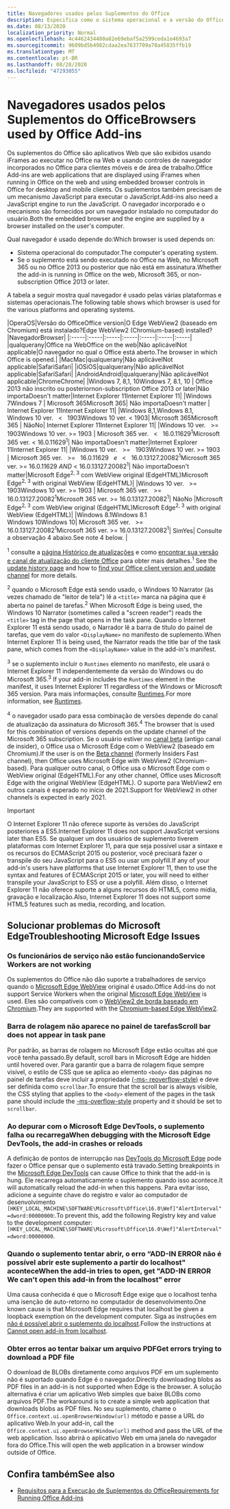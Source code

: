 ```yaml
---
title: Navegadores usados pelos Suplementos do Office
description: Especifica como o sistema operacional e a versão do Office determinam o navegador que é usado pelos suplementos do Office.
ms.date: 08/13/2020
localization_priority: Normal
ms.openlocfilehash: 4c4462434480a82e69ebaf5a2599ceda1e4693a7
ms.sourcegitcommit: 9609bd5b4982cdaa2ea7637709a78a45835ffb19
ms.translationtype: MT
ms.contentlocale: pt-BR
ms.lasthandoff: 08/28/2020
ms.locfileid: "47293055"
---
```

# <a name="browsers-used-by-office-add-ins"></a><span data-ttu-id="2d3bd-103">Navegadores usados pelos Suplementos do Office</span><span class="sxs-lookup"><span data-stu-id="2d3bd-103">Browsers used by Office Add-ins</span></span>

<span data-ttu-id="2d3bd-104">Os suplementos do Office são aplicativos Web que são exibidos usando iFrames ao executar no Office na Web e usando controles de navegador incorporados no Office para clientes móveis e de área de trabalho.</span><span class="sxs-lookup"><span data-stu-id="2d3bd-104">Office Add-ins are web applications that are displayed using iFrames when running in Office on the web and using embedded browser controls in Office for desktop and mobile clients.</span></span> <span data-ttu-id="2d3bd-105">Os suplementos também precisam de um mecanismo JavaScript para executar o JavaScript.</span><span class="sxs-lookup"><span data-stu-id="2d3bd-105">Add-ins also need a JavaScript engine to run the JavaScript.</span></span> <span data-ttu-id="2d3bd-106">O navegador incorporado e o mecanismo são fornecidos por um navegador instalado no computador do usuário.</span><span class="sxs-lookup"><span data-stu-id="2d3bd-106">Both the embedded browser and the engine are supplied by a browser installed on the user's computer.</span></span>

<span data-ttu-id="2d3bd-107">Qual navegador é usado depende do:</span><span class="sxs-lookup"><span data-stu-id="2d3bd-107">Which browser is used depends on:</span></span>

- <span data-ttu-id="2d3bd-108">Sistema operacional do computador.</span><span class="sxs-lookup"><span data-stu-id="2d3bd-108">The computer's operating system.</span></span>
- <span data-ttu-id="2d3bd-109">Se o suplemento está sendo executado no Office na Web, no Microsoft 365 ou no Office 2013 ou posterior que não está em assinatura.</span><span class="sxs-lookup"><span data-stu-id="2d3bd-109">Whether the add-in is running in Office on the web, Microsoft 365, or non-subscription Office 2013 or later.</span></span>

<span data-ttu-id="2d3bd-110">A tabela a seguir mostra qual navegador é usado pelas várias plataformas e sistemas operacionais.</span><span class="sxs-lookup"><span data-stu-id="2d3bd-110">The following table shows which browser is used for the various platforms and operating systems.</span></span>

|<span data-ttu-id="2d3bd-111">Opera</span><span class="sxs-lookup"><span data-stu-id="2d3bd-111">OS</span></span>|<span data-ttu-id="2d3bd-112">Versão do Office</span><span class="sxs-lookup"><span data-stu-id="2d3bd-112">Office version</span></span>|<span data-ttu-id="2d3bd-113">O Edge WebView2 (baseado em Chromium) está instalado?</span><span class="sxs-lookup"><span data-stu-id="2d3bd-113">Edge WebView2 (Chromium-based) installed?</span></span>|<span data-ttu-id="2d3bd-114">Navegador</span><span class="sxs-lookup"><span data-stu-id="2d3bd-114">Browser</span></span>|
|:-----|:-----|:-----|:-----|:-----|:-----|:-----|
|<span data-ttu-id="2d3bd-115">qualquer</span><span class="sxs-lookup"><span data-stu-id="2d3bd-115">any</span></span>|<span data-ttu-id="2d3bd-116">Office na Web</span><span class="sxs-lookup"><span data-stu-id="2d3bd-116">Office on the web</span></span>|<span data-ttu-id="2d3bd-117">Não aplicável</span><span class="sxs-lookup"><span data-stu-id="2d3bd-117">Not applicable</span></span>|<span data-ttu-id="2d3bd-118">O navegador no qual o Office está aberto.</span><span class="sxs-lookup"><span data-stu-id="2d3bd-118">The browser in which Office is opened.</span></span>|
|<span data-ttu-id="2d3bd-119">Mac</span><span class="sxs-lookup"><span data-stu-id="2d3bd-119">Mac</span></span>|<span data-ttu-id="2d3bd-120">qualquer</span><span class="sxs-lookup"><span data-stu-id="2d3bd-120">any</span></span>|<span data-ttu-id="2d3bd-121">Não aplicável</span><span class="sxs-lookup"><span data-stu-id="2d3bd-121">Not applicable</span></span>|<span data-ttu-id="2d3bd-122">Safari</span><span class="sxs-lookup"><span data-stu-id="2d3bd-122">Safari</span></span>|
|<span data-ttu-id="2d3bd-123">iOS</span><span class="sxs-lookup"><span data-stu-id="2d3bd-123">iOS</span></span>|<span data-ttu-id="2d3bd-124">qualquer</span><span class="sxs-lookup"><span data-stu-id="2d3bd-124">any</span></span>|<span data-ttu-id="2d3bd-125">Não aplicável</span><span class="sxs-lookup"><span data-stu-id="2d3bd-125">Not applicable</span></span>|<span data-ttu-id="2d3bd-126">Safari</span><span class="sxs-lookup"><span data-stu-id="2d3bd-126">Safari</span></span>|
|<span data-ttu-id="2d3bd-127">Android</span><span class="sxs-lookup"><span data-stu-id="2d3bd-127">Android</span></span>|<span data-ttu-id="2d3bd-128">qualquer</span><span class="sxs-lookup"><span data-stu-id="2d3bd-128">any</span></span>|<span data-ttu-id="2d3bd-129">Não aplicável</span><span class="sxs-lookup"><span data-stu-id="2d3bd-129">Not applicable</span></span>|<span data-ttu-id="2d3bd-130">Chrome</span><span class="sxs-lookup"><span data-stu-id="2d3bd-130">Chrome</span></span>|
|<span data-ttu-id="2d3bd-131">Windows 7, 8,1, 10</span><span class="sxs-lookup"><span data-stu-id="2d3bd-131">Windows 7, 8.1, 10</span></span> | <span data-ttu-id="2d3bd-132">Office 2013 não inscrito ou posterior</span><span class="sxs-lookup"><span data-stu-id="2d3bd-132">non-subscription Office 2013 or later</span></span>|<span data-ttu-id="2d3bd-133">Não importa</span><span class="sxs-lookup"><span data-stu-id="2d3bd-133">Doesn't matter</span></span>|<span data-ttu-id="2d3bd-134">Internet Explorer 11</span><span class="sxs-lookup"><span data-stu-id="2d3bd-134">Internet Explorer 11</span></span>|
|<span data-ttu-id="2d3bd-135">Windows 7</span><span class="sxs-lookup"><span data-stu-id="2d3bd-135">Windows 7</span></span> | <span data-ttu-id="2d3bd-136">Microsoft 365</span><span class="sxs-lookup"><span data-stu-id="2d3bd-136">Microsoft 365</span></span>| <span data-ttu-id="2d3bd-137">Não importa</span><span class="sxs-lookup"><span data-stu-id="2d3bd-137">Doesn't matter</span></span> | <span data-ttu-id="2d3bd-138">Internet Explorer 11</span><span class="sxs-lookup"><span data-stu-id="2d3bd-138">Internet Explorer 11</span></span>|
|<span data-ttu-id="2d3bd-139">Windows 8,1,</span><span class="sxs-lookup"><span data-stu-id="2d3bd-139">Windows 8.1,</span></span><br><span data-ttu-id="2d3bd-140">Windows 10 ver. &nbsp; < &nbsp; 1903</span><span class="sxs-lookup"><span data-stu-id="2d3bd-140">Windows 10 ver.&nbsp;<&nbsp;1903</span></span>| <span data-ttu-id="2d3bd-141">Microsoft 365</span><span class="sxs-lookup"><span data-stu-id="2d3bd-141">Microsoft 365</span></span> | <span data-ttu-id="2d3bd-142">Não</span><span class="sxs-lookup"><span data-stu-id="2d3bd-142">No</span></span>| <span data-ttu-id="2d3bd-143">Internet Explorer 11</span><span class="sxs-lookup"><span data-stu-id="2d3bd-143">Internet Explorer 11</span></span>|
|<span data-ttu-id="2d3bd-144">Windows 10 ver. &nbsp; >= &nbsp; 1903</span><span class="sxs-lookup"><span data-stu-id="2d3bd-144">Windows 10 ver.&nbsp;>=&nbsp;1903</span></span> | <span data-ttu-id="2d3bd-145">Microsoft 365 ver. &nbsp; < &nbsp; 16.0.11629<sup>1</sup></span><span class="sxs-lookup"><span data-stu-id="2d3bd-145">Microsoft 365 ver.&nbsp;<&nbsp;16.0.11629<sup>1</sup></span></span>| <span data-ttu-id="2d3bd-146">Não importa</span><span class="sxs-lookup"><span data-stu-id="2d3bd-146">Doesn't matter</span></span>|<span data-ttu-id="2d3bd-147">Internet Explorer 11</span><span class="sxs-lookup"><span data-stu-id="2d3bd-147">Internet Explorer 11</span></span>|
|<span data-ttu-id="2d3bd-148">Windows 10 ver. &nbsp; >= &nbsp; 1903</span><span class="sxs-lookup"><span data-stu-id="2d3bd-148">Windows 10 ver.&nbsp;>=&nbsp;1903</span></span> | <span data-ttu-id="2d3bd-149">Microsoft 365 ver. &nbsp; >= &nbsp; 16.0.11629 &nbsp; _e_ &nbsp; < &nbsp; 16.0.13127.20082<sup>1</sup></span><span class="sxs-lookup"><span data-stu-id="2d3bd-149">Microsoft 365 ver.&nbsp;>=&nbsp;16.0.11629&nbsp;_AND_&nbsp;<&nbsp;16.0.13127.20082<sup>1</sup></span></span>| <span data-ttu-id="2d3bd-150">Não importa</span><span class="sxs-lookup"><span data-stu-id="2d3bd-150">Doesn't matter</span></span>|<span data-ttu-id="2d3bd-151">Microsoft Edge<sup>2, 3</sup> com WebView original (EdgeHTML)</span><span class="sxs-lookup"><span data-stu-id="2d3bd-151">Microsoft Edge<sup>2, 3</sup> with original WebView (EdgeHTML)</span></span>|
|<span data-ttu-id="2d3bd-152">Windows 10 ver. &nbsp; >= &nbsp; 1903</span><span class="sxs-lookup"><span data-stu-id="2d3bd-152">Windows 10 ver.&nbsp;>=&nbsp;1903</span></span> | <span data-ttu-id="2d3bd-153">Microsoft 365 ver. &nbsp; >= &nbsp; 16.0.13127.20082<sup>1</sup></span><span class="sxs-lookup"><span data-stu-id="2d3bd-153">Microsoft 365 ver.&nbsp;>=&nbsp;16.0.13127.20082<sup>1</sup></span></span>| <span data-ttu-id="2d3bd-154">Não</span><span class="sxs-lookup"><span data-stu-id="2d3bd-154">No</span></span> |<span data-ttu-id="2d3bd-155">Microsoft Edge<sup>2, 3</sup> com WebView original (EdgeHTML)</span><span class="sxs-lookup"><span data-stu-id="2d3bd-155">Microsoft Edge<sup>2, 3</sup> with original WebView (EdgeHTML)</span></span>|
|<span data-ttu-id="2d3bd-156">Windows 8.1</span><span class="sxs-lookup"><span data-stu-id="2d3bd-156">Windows 8.1</span></span><br><span data-ttu-id="2d3bd-157">Windows 10</span><span class="sxs-lookup"><span data-stu-id="2d3bd-157">Windows 10</span></span>| <span data-ttu-id="2d3bd-158">Microsoft 365 ver. &nbsp; >= &nbsp; 16.0.13127.20082<sup>1</sup></span><span class="sxs-lookup"><span data-stu-id="2d3bd-158">Microsoft 365 ver.&nbsp;>=&nbsp;16.0.13127.20082<sup>1</sup></span></span>| <span data-ttu-id="2d3bd-159">Sim</span><span class="sxs-lookup"><span data-stu-id="2d3bd-159">Yes</span></span>|  <span data-ttu-id="2d3bd-160">Consulte a observação 4 abaixo.</span><span class="sxs-lookup"><span data-stu-id="2d3bd-160">See note 4 below.</span></span> |

<span data-ttu-id="2d3bd-161"><sup>1</sup> consulte a [página Histórico de atualizações](/officeupdates/update-history-office365-proplus-by-date) e como [encontrar sua versão e canal de atualização do cliente Office](https://support.office.com/article/What-version-of-Office-am-I-using-932788b8-a3ce-44bf-bb09-e334518b8b19) para obter mais detalhes.</span><span class="sxs-lookup"><span data-stu-id="2d3bd-161"><sup>1</sup> See the [update history page](/officeupdates/update-history-office365-proplus-by-date) and how to [find your Office client version and update channel](https://support.office.com/article/What-version-of-Office-am-I-using-932788b8-a3ce-44bf-bb09-e334518b8b19) for more details.</span></span>

<span data-ttu-id="2d3bd-162"><sup>2</sup> quando o Microsoft Edge está sendo usado, o Windows 10 Narrator (às vezes chamado de "leitor de tela") lê a `<title>` marca na página que é aberta no painel de tarefas.</span><span class="sxs-lookup"><span data-stu-id="2d3bd-162"><sup>2</sup> When Microsoft Edge is being used, the Windows 10 Narrator (sometimes called a "screen reader") reads the `<title>` tag in the page that opens in the task pane.</span></span> <span data-ttu-id="2d3bd-163">Quando o Internet Explorer 11 está sendo usado, o Narrador lê a barra de título do painel de tarefas, que vem do valor `<DisplayName>` no manifesto de suplemento.</span><span class="sxs-lookup"><span data-stu-id="2d3bd-163">When Internet Explorer 11 is being used, the Narrator reads the title bar of the task pane, which comes from the `<DisplayName>` value in the add-in's manifest.</span></span>

<span data-ttu-id="2d3bd-164"><sup>3</sup> se o suplemento incluir o `Runtimes` elemento no manifesto, ele usará o Internet Explorer 11 independentemente da versão do Windows ou do Microsoft 365.</span><span class="sxs-lookup"><span data-stu-id="2d3bd-164"><sup>3</sup> If your add-in includes the `Runtimes` element in the manifest, it uses Internet Explorer 11 regardless of the Windows or Microsoft 365 version.</span></span> <span data-ttu-id="2d3bd-165">Para mais informações, consulte [Runtimes](../reference/manifest/runtimes.md).</span><span class="sxs-lookup"><span data-stu-id="2d3bd-165">For more information, see [Runtimes](../reference/manifest/runtimes.md).</span></span>

<span data-ttu-id="2d3bd-166"><sup>4</sup> o navegador usado para essa combinação de versões depende do canal de atualização da assinatura do Microsoft 365.</span><span class="sxs-lookup"><span data-stu-id="2d3bd-166"><sup>4</sup> The browser that is used for this combination of versions depends on the update channel of the Microsoft 365 subscription.</span></span> <span data-ttu-id="2d3bd-167">Se o usuário estiver no [canal beta](https://insider.office.com/join/windows) (antigo canal de insider), o Office usa o Microsoft Edge com o WebView2 (baseado em Chromium).</span><span class="sxs-lookup"><span data-stu-id="2d3bd-167">If the user is on the [Beta channel](https://insider.office.com/join/windows) (formerly Insiders Fast channel), then Office uses Microsoft Edge with WebView2 (Chromium-based).</span></span> <span data-ttu-id="2d3bd-168">Para qualquer outro canal, o Office usa o Microsoft Edge com o WebView original (EdgeHTML).</span><span class="sxs-lookup"><span data-stu-id="2d3bd-168">For any other channel, Office uses Microsoft Edge with the original WebView (EdgeHTML).</span></span> <span data-ttu-id="2d3bd-169">O suporte para WebView2 em outros canais é esperado no início de 2021.</span><span class="sxs-lookup"><span data-stu-id="2d3bd-169">Support for WebView2 in other channels is expected in early 2021.</span></span>
> [!IMPORTANT]
> <span data-ttu-id="2d3bd-170">O Internet Explorer 11 não oferece suporte às versões do JavaScript posteriores a ES5.</span><span class="sxs-lookup"><span data-stu-id="2d3bd-170">Internet Explorer 11 does not support JavaScript versions later than ES5.</span></span> <span data-ttu-id="2d3bd-171">Se qualquer um dos usuários de suplemento tiverem plataformas com Internet Explorer 11, para que seja possível usar a sintaxe e os recursos do ECMAScript 2015 ou posterior, você precisará fazer o transpile do seu JavaScript para o ES5 ou usar um polyfill.</span><span class="sxs-lookup"><span data-stu-id="2d3bd-171">If any of your add-in's users have platforms that use Internet Explorer 11, then to use the syntax and features of ECMAScript 2015 or later, you will need to either transpile your JavaScript to ES5 or use a polyfill.</span></span> <span data-ttu-id="2d3bd-172">Além disso, o Internet Explorer 11 não oferece suporte a alguns recursos do HTML5, como mídia, gravação e localização.</span><span class="sxs-lookup"><span data-stu-id="2d3bd-172">Also, Internet Explorer 11 does not support some HTML5 features such as media, recording, and location.</span></span>

## <a name="troubleshooting-microsoft-edge-issues"></a><span data-ttu-id="2d3bd-173">Solucionar problemas do Microsoft Edge</span><span class="sxs-lookup"><span data-stu-id="2d3bd-173">Troubleshooting Microsoft Edge Issues</span></span>

### <a name="service-workers-are-not-working"></a><span data-ttu-id="2d3bd-174">Os funcionários de serviço não estão funcionando</span><span class="sxs-lookup"><span data-stu-id="2d3bd-174">Service Workers are not working</span></span>

<span data-ttu-id="2d3bd-175">Os suplementos do Office não dão suporte a trabalhadores de serviço quando o [Microsoft Edge WebView](/microsoft-edge/hosting/webview) original é usado.</span><span class="sxs-lookup"><span data-stu-id="2d3bd-175">Office Add-ins do not support Service Workers when the original [Microsoft Edge WebView](/microsoft-edge/hosting/webview) is used.</span></span> <span data-ttu-id="2d3bd-176">Eles são compatíveis com o [WebView2 de borda baseado em Chromium](/microsoft-edge/hosting/webview2).</span><span class="sxs-lookup"><span data-stu-id="2d3bd-176">They are supported with the [Chromium-based Edge WebView2](/microsoft-edge/hosting/webview2).</span></span>

### <a name="scroll-bar-does-not-appear-in-task-pane"></a><span data-ttu-id="2d3bd-177">Barra de rolagem não aparece no painel de tarefas</span><span class="sxs-lookup"><span data-stu-id="2d3bd-177">Scroll bar does not appear in task pane</span></span>

<span data-ttu-id="2d3bd-178">Por padrão, as barras de rolagem no Microsoft Edge estão ocultas até que você tenha passado.</span><span class="sxs-lookup"><span data-stu-id="2d3bd-178">By default, scroll bars in Microsoft Edge are hidden until hovered over.</span></span> <span data-ttu-id="2d3bd-179">Para garantir que a barra de rolagem fique sempre visível, o estilo de CSS que se aplica ao elemento `<body>` das páginas no painel de tarefas deve incluir a propriedade [(-ms- reoverflow-style)](https://developer.mozilla.org/docs/Web/CSS/-ms-overflow-style) e deve ser definida como `scrollbar`.</span><span class="sxs-lookup"><span data-stu-id="2d3bd-179">To ensure that the scroll bar is always visible, the CSS styling that applies to the `<body>` element of the pages in the task pane should include the [-ms-overflow-style](https://developer.mozilla.org/docs/Web/CSS/-ms-overflow-style) property and it should be set to `scrollbar`.</span></span> 

### <a name="when-debugging-with-the-microsoft-edge-devtools-the-add-in-crashes-or-reloads"></a><span data-ttu-id="2d3bd-180">Ao depurar com o Microsoft Edge DevTools, o suplemento falha ou recarrega</span><span class="sxs-lookup"><span data-stu-id="2d3bd-180">When debugging with the Microsoft Edge DevTools, the add-in crashes or reloads</span></span>

<span data-ttu-id="2d3bd-181">A definição de pontos de interrupção nas [DevTools do Microsoft Edge](https://www.microsoft.com/p/microsoft-edge-devtools-preview/9mzbfrmz0mnj?rtc=1&activetab=pivot%3Aoverviewtab) pode fazer o Office pensar que o suplemento está travado.</span><span class="sxs-lookup"><span data-stu-id="2d3bd-181">Setting breakpoints in the [Microsoft Edge DevTools](https://www.microsoft.com/p/microsoft-edge-devtools-preview/9mzbfrmz0mnj?rtc=1&activetab=pivot%3Aoverviewtab) can cause Office to think that the add-in is hung.</span></span> <span data-ttu-id="2d3bd-182">Ele recarrega automaticamente o suplemento quando isso acontece.</span><span class="sxs-lookup"><span data-stu-id="2d3bd-182">It will automatically reload the add-in when this happens.</span></span> <span data-ttu-id="2d3bd-183">Para evitar isso, adicione a seguinte chave do registro e valor ao computador de desenvolvimento `[HKEY_LOCAL_MACHINE\SOFTWARE\Microsoft\Office\16.0\Wef]"AlertInterval"=dword:00000000`:.</span><span class="sxs-lookup"><span data-stu-id="2d3bd-183">To prevent this, add the following Registry key and value to the development computer: `[HKEY_LOCAL_MACHINE\SOFTWARE\Microsoft\Office\16.0\Wef]"AlertInterval"=dword:00000000`.</span></span>

### <a name="when-the-add-in-tries-to-open-get-add-in-error-we-cant-open-this-add-in-from-the-localhost-error"></a><span data-ttu-id="2d3bd-184">Quando o suplemento tentar abrir, o erro “ADD-IN ERROR não é possível abrir este suplemento a partir do localhost" acontece</span><span class="sxs-lookup"><span data-stu-id="2d3bd-184">When the add-in tries to open, get "ADD-IN ERROR We can't open this add-in from the localhost" error</span></span>

<span data-ttu-id="2d3bd-185">Uma causa conhecida é que o Microsoft Edge exige que o localhost tenha uma isenção de auto-retorno no computador de desenvolvimento.</span><span class="sxs-lookup"><span data-stu-id="2d3bd-185">One known cause is that Microsoft Edge requires that localhost be given a loopback exemption on the development computer.</span></span> <span data-ttu-id="2d3bd-186">Siga as instruções em [não é possível abrir o suplemento do localhost](/office/troubleshoot/error-messages/cannot-open-add-in-from-localhost).</span><span class="sxs-lookup"><span data-stu-id="2d3bd-186">Follow the instructions at [Cannot open add-in from localhost](/office/troubleshoot/error-messages/cannot-open-add-in-from-localhost).</span></span>

### <a name="get-errors-trying-to-download-a-pdf-file"></a><span data-ttu-id="2d3bd-187">Obter erros ao tentar baixar um arquivo PDF</span><span class="sxs-lookup"><span data-stu-id="2d3bd-187">Get errors trying to download a PDF file</span></span>

<span data-ttu-id="2d3bd-188">O download de BLOBs diretamente como arquivos PDF em um suplemento não é suportado quando Edge é o navegador.</span><span class="sxs-lookup"><span data-stu-id="2d3bd-188">Directly downloading blobs as PDF files in an add-in is not supported when Edge is the browser.</span></span> <span data-ttu-id="2d3bd-189">A solução alternativa é criar um aplicativo Web simples que baixe BLOBs como arquivos PDF.</span><span class="sxs-lookup"><span data-stu-id="2d3bd-189">The workaround is to create a simple web application that downloads blobs as PDF files.</span></span> <span data-ttu-id="2d3bd-190">No seu suplemento, chame o `Office.context.ui.openBrowserWindow(url)` método e passe a URL do aplicativo Web.</span><span class="sxs-lookup"><span data-stu-id="2d3bd-190">In your add-in, call the `Office.context.ui.openBrowserWindow(url)` method and pass the URL of the web application.</span></span> <span data-ttu-id="2d3bd-191">Isso abrirá o aplicativo Web em uma janela do navegador fora do Office.</span><span class="sxs-lookup"><span data-stu-id="2d3bd-191">This will open the web application in a browser window outside of Office.</span></span>

## <a name="see-also"></a><span data-ttu-id="2d3bd-192">Confira também</span><span class="sxs-lookup"><span data-stu-id="2d3bd-192">See also</span></span>

- [<span data-ttu-id="2d3bd-193">Requisitos para a Execução de Suplementos do Office</span><span class="sxs-lookup"><span data-stu-id="2d3bd-193">Requirements for Running Office Add-ins</span></span>](requirements-for-running-office-add-ins.md)
